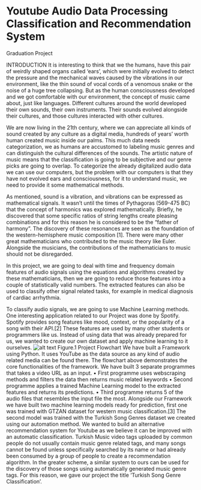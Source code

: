 # Youtube Audio Data Processing Classification and Recommendation System
 Graduation Project
 
INTRODUCTION
    It is interesting to think that we the humans, have this pair of weirdly shaped organs called ‘ears’, which were initially evolved to detect the pressure and the mechanical waves caused by the vibrations in our environment, like the thin sound of vocal cords of a venomous snake or the noise of a huge tree collapsing. But as the human consciousness developed and we got comfortable with our environment, the concept of music came about, just like languages. Different cultures around the world developed their own sounds, their own instruments. Their sounds evolved alongside their cultures, and those cultures interacted with other cultures.
    
We are now living in the 21th century, where we can appreciate all kinds of sound created by any culture as a digital media, hundreds of years’ worth human created music inside our palms. This much data needs categorization, we as humans are accustomed to labeling music genres and can distinguish the cultural differences of the sounds. The artistic nature of music means that the classification is going to be subjective and our genre picks are going to overlap. To categorize the already digitalized audio data we can use our computers, but the problem with our computers is that they have not evolved ears and consciousness, for it to understand music, we need to provide it some mathematical methods. 

As mentioned, sound is a vibration, and vibrations can be expressed as mathematical signals. It wasn’t until the times of Pythagoras (569-475 BC) that the concept of harmonics was explored mathematically. Briefly, he discovered that some specific ratios of string lengths create pleasing combinations and for this reason he is considered to be the “father of harmony”. The discovery of these resonances are seen as the foundation of the western-hemisphere music composition [1]. There were many other great mathematicians who contributed to the music theory like Euler. Alongside the musicians, the contributions of the mathematicians to music should not be disregarded.

In this project, we are going to deal with time and frequency domain features of audio signals using the equations and algorithms created by these mathematicians, then we are going to reduce those features into a couple of statistically valid numbers. The extracted features can also be used to classify other signal related tasks, for example in medical diagnosis of cardiac arrhythmia.

To classify audio signals, we are going to use Machine Learning methods. One interesting application related to our Project was done by Spotify. Spotify provides song features like mood, context, or the popularity of a song with their API.[2] These features are used by many other students or programmers like us. Instead of using data that was already prepared for us, we wanted to create our own dataset and apply machine learning to it ourselves. 
 ![alt text]([http://url/to/img.png](https://github.com/MerttErturkk/Youtube-Audio-Data-Processing-Classification-and-Recommendation-System/blob/main/FLOWCHART.jpg))
Figure.1	Project Flowchart
We have built a Framework using Python. It uses YouTube as the data source as any kind of audio related media can be found there. The flowchart above demonstrates the core functionalities of the framework. We have built 3 separate programmes that takes a video URL as an input. 
•	First programme uses webscraping methods and filters the data then returns music related keywords
•	Second programme applies a trained Machine Learning model to the extracted features and returns its predictions.
•	Third programme returns 5 of the audio files that resembles the input file the most. 
Alongside our Framework we have built two machine learning models ready for prediction, first one was trained with GTZAN dataset for western music classification.[3] The second model was trained with the Turkish Song Genres dataset we created using our automation method.
We wanted to build an alternative recommendation system for Youtube as we believe it can be improved with an automatic classification. Turkish Music video tags uploaded by common people do not usually contain music genre related tags, and many songs cannot be found unless specifically searched by its name or had already been consumed by a group of people to create a recommendation algorithm. 
In the greater scheme, a similar system to ours can be used for the discovery of those songs using automatically generated music genre tags. For this reason, we gave our project the title ‘Turkish Song Genre Classification’.

